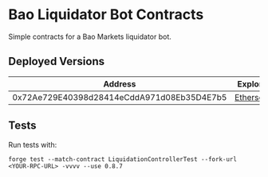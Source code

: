 # Bao Liquidator Bot Contracts

Simple contracts for a Bao Markets liquidator bot.

## Deployed Versions

| Address                                    | Explorer                                                                             |
|--------------------------------------------|--------------------------------------------------------------------------------------|
| 0x72Ae729E40398d28414eCddA971d08Eb35D4E7b5 | [Etherscan](https://etherscan.io/address/0x72Ae729E40398d28414eCddA971d08Eb35D4E7b5) |


## Tests

Run tests with:

`forge test --match-contract LiquidationControllerTest --fork-url <YOUR-RPC-URL> -vvvv --use 0.8.7`